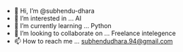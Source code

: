 - 👋 Hi, I’m @subhendu-dhara
- 👀 I’m interested in ... AI
- 🌱 I’m currently learning ... Python
- 💞️ I’m looking to collaborate on ... Freelance intelegence
- 📫 How to reach me ... subhendudhara.94@gmail.com

<!---
subhendu-dhara/subhendu-dhara is a ✨ special ✨ repository because its `README.md` (this file) appears on your GitHub profile.
You can click the Preview link to take a look at your changes.
--->
